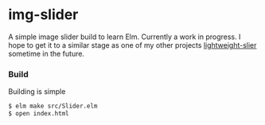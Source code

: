 # img-slider

A simple image slider build to learn Elm. Currently a work in progress. I hope
to get it to a similar stage as one of my other projects
[lightweight-slier](https://github.com/lukakerr/lightweight-slider) sometime in
the future.

### Build

Building is simple

```bash
$ elm make src/Slider.elm
$ open index.html
```
